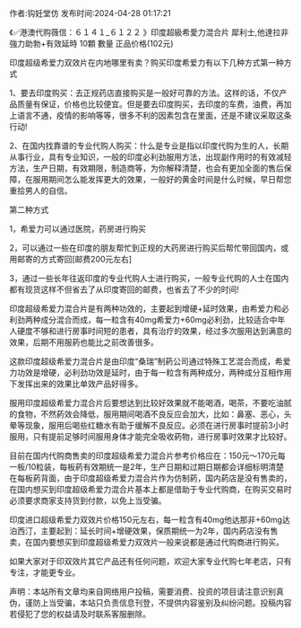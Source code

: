 <p>作者:钩妊堂仿 发布时间:2024-04-28 01:17:21</p>
<p>《✅港澳代购薇信：６１４１_６１２２ 》印度超級希愛力混合片 犀利士,他達拉非 強力助勃+有效延時 10顆 數量 正品价格(102元) </p>
									<p>印度超级希爱力双效片在内地哪里有卖？购买印度希爱力有以下几种方式第一种方式</p><p>1、要去印度购买：去正规药店直接购买是一般好可靠的方法。这样的话，不仅产品质量有保证，价格也比较便宜。但是要去印度购买，去印度的车费，油费，再加上语言不通，疫情的影响等等，很多不利的因素包含在里面，还是不建议采取这条行动!</p><p>2、在国内找靠谱的专业代购人购买：什么是专业是指以印度代购为生的人，长期从事行业，具有专业知识，一般的印度必利劲服用方法，出现副作用时的有效减轻方法，生产日期，有效期限，制造商等，为你解释清楚，也会有更加全面的售后保障，在服用期间怎么能发挥更大的效果，一般好的黄金时间是什么时候，早日帮您重拾男人的自信。</p><p></p><p>第二种方式</p><p>1，希爱力可以通过医院，药房进行购买</p><p>2，可以通过一些在印度的朋友帮忙到正规的大药房进行购买后帮忙带回国内，或用邮寄的方式寄回[邮费200元左右]</p><p>3，通过一些长年往返印度的专业代购人士进行购买，一般专业代购的人士在国内都有现货这样不但省去了从印度寄回的邮费，也省去了不少的时间!</p><p>印度超级希爱力混合片是有两种功效的，主要起到增硬+延时效果，由希爱力和必利劲两种成分混合而成，每一粒含有40mg希爱力+60mg必利劲，比较适合中年人硬度不够和进行房事时间短的患者，具有治疗的效果，经过多次服用达到满意的效果，后期不用服葯也能比之前改善很多。</p><p>这款印度超级希爱力混合片是由印度“桑瑞”制葯公司通过特殊工艺混合而成，希爱力功效是增硬，必利劲功效是延时，由于每一粒含有两种成分，两种成分互相作用下发挥出来的效果比单效产品好得多。</p><p>服用印度超级希爱力混合片后要想达到比较好效果就不能喝酒，喝茶，不要吃油腻的食物，不然葯效会降低，服用期间喝酒不良反应会加大，比如：鼻塞、恶心，头晕等现象，服用后喝些红糖水有助于缓解不良反应。必须在进行房事时提前3小时服用，只有提前足够时间服用身体才能完全吸收葯物，进行房事时效果才比较好。</p><p>目前在国内代购商售卖的印度超级希爱力混合片参考价格应在：150元～170元每一板/10粒装，每板葯有效期统一是2年，生产日期和过期日期都会详细标明清楚在每板葯背面，由于印度超级希爱力混合片作为仿制葯，国内葯店是没有售卖的，在国内想买到印度超级希爱力混合片基本上都是借助于专业代购商，在购买交易时必须要求商家支持货到付款，以免上当受骗。</p><p>印度进口超级希爱力双效片价格150元左右，每一粒含有40mg他达那非+60mg达泊西汀，主要起到：延长时间+增硬效果，保质期统一为2年，国内葯店没有售卖，在国内要想买到印度超级希爱力双效片一般来说都是通过代购商进行购买。</p><p>如果大家对于印双效片其它产品还有任何问题，欢迎大家专业代购七年老店，只有专注，才能更专业。</p>				声明：本站所有文章均来自网络用户投稿，需要消费、投资的项目请注意识别真伪，谨防上当受骗，本站只负责信息刊登，不提供内容鉴别及纠纷问题。投稿内容若侵犯了您的权益请及时联系客服删除。				
